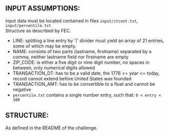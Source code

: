 ## INPUT ASSUMPTIONS:

input data must be located contained in files `input/itcont.txt`, `input/percentile.txt` <br />
Structure as described by FEC.

* LINE: splitting a line entry by '|' divider must yield an array of 21 entries, some of which may be empty. 
* NAME: consists of two parts (lastname, firstname) separated by a comma, neither lastname field nor firstname are empty
* ZIP_CODE: is either a five digit or nine digit number, no spaces in between, only numerical digits allowed
* TRANSACTION_DT: has to be a valid date, the  1776 <= year <= today, record cannot extend before United States was founded
* TRANSACTION_AMT: has to be convertible to a float and cannot be negative
* `percentile.txt` contains a single number entry, such that: `0 < entry < 100`

## STRUCTURE:
As defined in the README of the challenge. 
